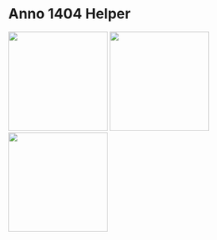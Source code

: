 Anno 1404 Helper
================

<img src="https://github.com/Jrmy003/Anno1404Helper/assets/3603542/8710b084-8d4d-4133-a113-14a1262091f5" height="200" />

<img src="[http://....jpg](https://github.com/Jrmy003/Anno1404Helper/assets/3603542/18b5a1d8-6c85-49e7-b3a8-230994017098)" height="200" />

<img src="[http://....jpg](https://github.com/Jrmy003/Anno1404Helper/assets/3603542/b9368199-7ec8-4e4a-a02f-1397f0f9ec68)" height="200" />
